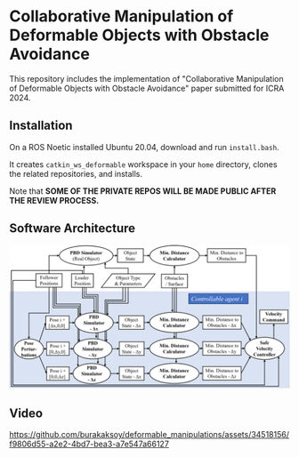 # Collaborative Manipulation of Deformable Objects with Obstacle Avoidance
This repository includes the implementation of "Collaborative Manipulation of Deformable Objects with Obstacle Avoidance" paper submitted for ICRA 2024.

## Installation
On a ROS Noetic installed Ubuntu 20.04, download and run `install.bash`. 

It creates `catkin_ws_deformable` workspace in your `home` directory, clones the related repositories, and installs.

Note that **SOME OF THE PRIVATE REPOS WILL BE MADE PUBLIC AFTER THE REVIEW PROCESS.**

## Software Architecture
![Software Architecture](./software_architecture.png)

## Video 
https://github.com/burakaksoy/deformable_manipulations/assets/34518156/f9806d55-a2e2-4bd7-bea3-a7e547a66127


